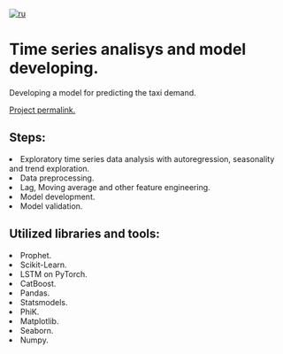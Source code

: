 [![ru](https://img.shields.io/badge/lang-ru-red.svg)](README.md)

# Time series analisys and model developing.
Developing a model for predicting the taxi demand.<br>

[Project permalink.]()

## Steps:
<li>Exploratory time series data analysis with autoregression, seasonality and trend exploration. 
<li>Data preprocessing. 
<li>Lag, Moving average and other feature engineering.
<li>Model development.
<li>Model validation.
  
## Utilized libraries and tools:
<li>Prophet.
<li>Scikit-Learn. 
<li>LSTM on PyTorch. 
<li>CatBoost. 
<li>Pandas. 
<li>Statsmodels. 
<li>PhiK. 
<li>Matplotlib. 
<li>Seaborn. 
<li>Numpy.
